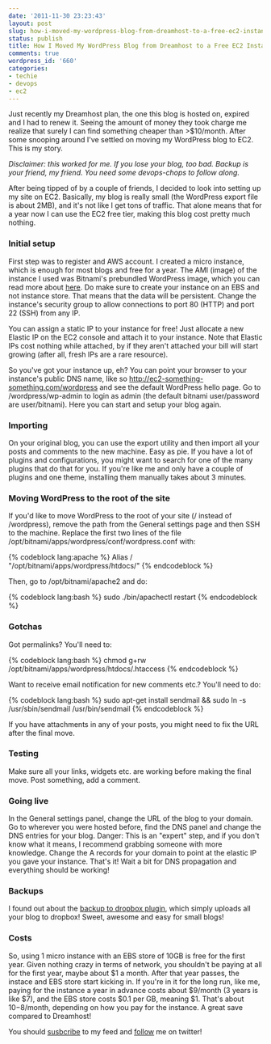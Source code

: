 ```yaml
---
date: '2011-11-30 23:23:43'
layout: post
slug: how-i-moved-my-wordpress-blog-from-dreamhost-to-a-free-ec2-instance
status: publish
title: How I Moved My WordPress Blog from Dreamhost to a Free EC2 Instance
comments: true
wordpress_id: '660'
categories:
- techie
- devops
- ec2
---
```


Just recently my Dreamhost plan, the one this blog is hosted on, expired and I had to renew it. Seeing the amount of money they took charge me realize that surely I can find something cheaper than >$10/month. After some snooping around I've settled on moving my WordPress blog to EC2. This is my story.

_Disclaimer: this worked for me. If you lose your blog, too bad. Backup is your friend, my friend. You need some devops-chops to follow along._

After being tipped of by a couple of friends, I decided to look into setting up my site on EC2. Basically, my blog is really small (the WordPress export file is about 2MB), and it's not like I get tons of traffic. That alone means that for a year now I can use the EC2 free tier, making this blog cost pretty much nothing.


### Initial setup


First step was to register and AWS account. I created a micro instance, which is enough for most blogs and free for a year. The AMI (image) of the instance I used was Bitnami's prebundled WordPress image, which you can read more about [here](http://bitnami.org/stack/wordpress). Do make sure to create your instance on an EBS and not instance store. That means that the data will be persistent. Change the instance's security group to allow connections to port 80 (HTTP) and port 22 (SSH) from any IP.

You can assign a static IP to your instance for free! Just allocate a new Elastic IP on the EC2 console and attach it to your instance. Note that Elastic IPs cost nothing while attached, by if they aren't attached your bill will start growing (after all, fresh IPs are a rare resource).

So you've got your instance up, eh? You can point your browser to your instance's public DNS name, like so http://ec2-something-something.com/wordpress and see the default WordPress hello page. Go to /wordpress/wp-admin to login as admin (the default bitnami user/password are user/bitnami). Here you can start and setup your blog again.


### Importing


On your original blog, you can use the export utility and then import all your posts and comments to the new machine. Easy as pie. If you have a lot of plugins and configurations, you might want to search for one of the many plugins that do that for you. If you're like me and only have a couple of plugins and one theme, installing them manually takes about 3 minutes.


### Moving WordPress to the root of the site


If you'd like to move WordPress to the root of your site (/ instead of /wordpress), remove the path from the General settings page and then SSH to the machine. Replace the first two lines of the file /opt/bitnami/apps/wordpress/conf/wordpress.conf with:

    
{% codeblock lang:apache %}
Alias / "/opt/bitnami/apps/wordpress/htdocs/"
{% endcodeblock %}

Then, go to /opt/bitnami/apache2 and do:

{% codeblock lang:bash %}
sudo ./bin/apachectl restart
{% endcodeblock %}

### Gotchas


Got permalinks? You'll need to:

    
{% codeblock lang:bash %}
chmod g+rw /opt/bitnami/apps/wordpress/htdocs/.htaccess
{% endcodeblock %}


Want to receive email notification for new comments etc.? You'll need to do:

{% codeblock lang:bash %}
sudo apt-get install sendmail && sudo ln -s /usr/sbin/sendmail /usr/bin/sendmail
{% endcodeblock %}

If you have attachments in any of your posts, you might need to fix the URL after the final move.

### Testing


Make sure all your links, widgets etc. are working before making the final move. Post something, add a comment.


### Going live


In the General settings panel, change the URL of the blog to your domain. Go to wherever you were hosted before, find the DNS panel and change the DNS entries for your blog. Danger: This is an "expert" step, and if you don't know what it means, I recommend grabbing someone with more knowledge. Change the A records for your domain to point at the elastic IP you gave your instance. That's it! Wait a bit for DNS propagation and everything should be working!


### Backups


I found out about the [backup to dropbox plugin](http://wordpress.org/extend/plugins/wordpress-backup-to-dropbox/), which simply uploads all your blog to dropbox! Sweet, awesome and easy for small blogs!


### Costs


So, using 1 micro instance with an EBS store of 10GB is free for the first year. Given nothing crazy in terms of network, you shouldn't be paying at all for the first year, maybe about $1 a month. After that year passes, the instace and EBS store start kicking in. If you're in it for the long run, like me, paying for the instance a year in advance costs about $9/month (3 years is like $7), and the EBS store costs $0.1 per GB, meaning $1. That's about $10-$8/month, depending on how you pay for the instance. A great save compared to Dreamhost!

You should [susbcribe](http://feeds.feedburner.com/TheCodeDump) to my feed and [follow](http://twitter.com/avivby) me on twitter!
